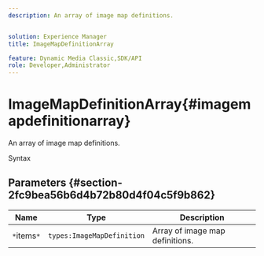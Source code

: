 ```yaml
---
description: An array of image map definitions.


solution: Experience Manager
title: ImageMapDefinitionArray

feature: Dynamic Media Classic,SDK/API
role: Developer,Administrator
---
```


# ImageMapDefinitionArray{#imagemapdefinitionarray}

An array of image map definitions.

 Syntax 

## Parameters {#section-2fc9bea56b6d4b72b80d4f04c5f9b862}

|  Name  | Type  | Description  |
|---|---|---|
|  `*`items`*`  | `types:ImageMapDefinition`  | Array of image map definitions.  |

